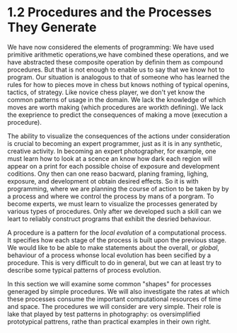 # 1.2 Procedures and the Processes They Generate

We have now considered the elements of programming: We have used primitive arithmetic operations,we have combined these operations, and we have abstracted these composite operation by definin them as compound procedures. But that is not enough to enable us to say that we know hot to program. Our situation is analogous to that of someone who has learned the rules for how to pieces move in chess but knows nothing of typical openins, tactics, of strategy. Like novice chess player, we don't yet know the common patterns of usage in the domain. We lack the knowledge of which moves are worth making (which procedures are workth defining). We lack the exeprience to predict the consequences of making a move (execution a procedure).  

The ability to visualize the consequences of the actions under consideration is crucial to becoming an expert programmer, just as it is in any synthetic, creative activity. In becoming an expert photographer, for example, one must learn how to look at a scence an know how dark each region will appear on a print for each possible choise of exposure and development coditions. Ony then can one reaso bacward, planing framing, lighing, exposure, and development ot obtain desired effects. So it is with programming, where we are planning the course of action to be taken by by a process and where we control the process by mans of a porgram. To become experts, we must learn to visualize the processes generated by various types of procedures. Only after we developed such a skill can we leart to reliably construct programs that exhibit the desried behaviour.

A procedure is a pattern for the *local evalution* of a computational process. It specifies how each stage of the process is built upon the previous stage. We would like to be able to make statements about the overall, or *global*, behaviour of a process whonse local evolution has been secified by a procedure. This is very difficult to do in general, but we can at least try to describe some typical patterns of process evolution.

In this section we will examine some common "shapes" for processes generaged by simple procedures. We will also investigate the rates at which these processes consume the important computational resources of time and space. The procedures we will consider are very simple. Their role is lake that played by test patterns in photography: os oversimplified prototypical pattrens, rathe than practical examples in their own right.
